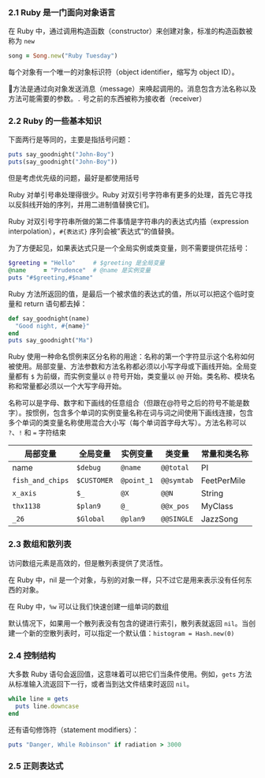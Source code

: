 ### 2.1 Ruby 是一门面向对象语言

在 Ruby 中，通过调用构造函数（constructor）来创建对象，标准的构造函数被称为 `new`

```ruby
song = Song.new("Ruby Tuesday")
```

每个对象有一个唯一的对象标识符（object identifier，缩写为 object ID）。

方法是通过向对象发送消息（message）来唤起调用的。消息包含方法名称以及方法可能需要的参数。`.` 号之前的东西被称为接收者（receiver）

### 2.2 Ruby 的一些基本知识

下面两行是等同的，主要是指括号问题：

```ruby
puts say_goodnight("John-Boy")
puts(say_goodnight("John-Boy"))
```

但是考虑优先级的问题，最好是都使用括号

Ruby 对单引号串处理得很少。Ruby 对双引号字符串有更多的处理，首先它寻找以反斜线开始的序列，并用二进制值替换它们。

Ruby 对双引号字符串所做的第二件事情是字符串内的表达式内插（expression interpolation），`#{表达式}` 序列会被”表达式“的值替换。

为了方便起见，如果表达式只是一个全局实例或类变量，则不需要提供花括号：

```ruby
$greeting = "Hello"		# $greeting 是全局变量
@name	  = "Prudence"	# @name 是实例变量
puts "#$greeting,#$name"
```

Ruby 方法所返回的值，是最后一个被求值的表达式的值，所以可以把这个临时变量和 return 语句都去掉：

```ruby
def say_goodnight(name)
  "Good night, #{name}"
end
puts say_goodnight("Ma")
```

Ruby 使用一种命名惯例来区分名称的用途：名称的第一个字符显示这个名称如何被使用。局部变量、方法参数和方法名称都必须以小写字母或下画线开始。全局变量都有 `$` 为前缀，而实例变量以 `@` 符号开始，类变量以 `@@` 开始。类名称、模块名称和常量都必须以一个大写字母开始。

名称可以是字母、数字和下画线的任意组合（但跟在@符号之后的符号不能是数字）。按惯例，包含多个单词的实例变量名称在词与词之间使用下画线连接，包含多个单词的类变量名称使用混合大小写（每个单词首字母大写）。方法名称可以 `?`、`!` 和 `=` 字符结束

| 局部变量             | 全局变量        | 实例变量       | 类变量        | 常量和类名称      |
| ---------------- | ----------- | ---------- | ---------- | ----------- |
| name             | `$debug`    | `@name`    | `@@total`  | PI          |
| `fish_and_chips` | `$CUSTOMER` | `@point_1` | `@@symtab` | FeetPerMile |
| `x_axis`         | `$_`        | `@X`       | `@@N`      | String      |
| `thx1138`        | `$plan9`    | `@_`       | `@@x_pos`  | MyClass     |
| `_26`            | `$Global`   | `@plan9`   | `@@SINGLE` | JazzSong    |

### 2.3 数组和散列表

访问数组元素是高效的，但是散列表提供了灵活性。

在 Ruby 中，nil 是一个对象，与别的对象一样，只不过它是用来表示没有任何东西的对象。

在 Ruby 中，`%w` 可以让我们快速创建一组单词的数组

默认情况下，如果用一个散列表没有包含的键进行索引，散列表就返回 `nil`。当创建一个新的空散列表时，可以指定一个默认值：`histogram = Hash.new(0)`

### 2.4 控制结构

大多数 Ruby 语句会返回值，这意味着可以把它们当条件使用。例如，`gets` 方法从标准输入流返回下一行，或者当到达文件结束时返回 `nil`。

```ruby
while line = gets
  puts line.downcase
end
```

还有语句修饰符（statement modifiers）：

```ruby
puts "Danger, While Robinson" if radiation > 3000
```

### 2.5 正则表达式

